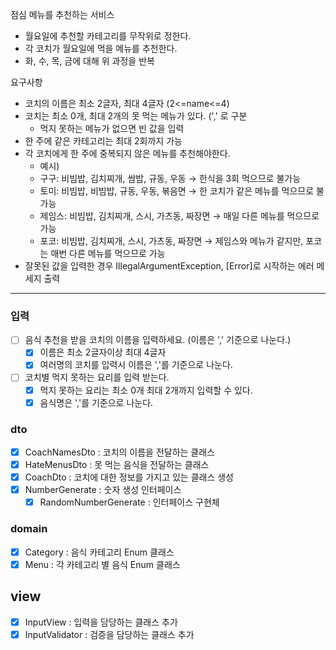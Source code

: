 점심 메뉴를 추천하는 서비스
 - 월요일에 추천할 카테고리를 무작위로 정한다.
 - 각 코치가 월요일에 먹을 메뉴를 추천한다.
 - 화, 수, 목, 금에 대해 위 과정을 반복

요구사항
 - 코치의 이름은 최소 2글자, 최대 4글자 (2<=name<=4)
 - 코치는 최소 0개, 최대 2개의 못 먹는 메뉴가 있다. (',' 로 구분
    - 먹지 못하는 메뉴가 없으면 빈 값을 입력
 - 한 주에 같은 카테고리는 최대 2회까지 가능
 - 각 코치에게 한 주에 중복되지 않은 메뉴를 추천해야한다.
     - 예시)
     - 구구: 비빔밥, 김치찌개, 쌈밥, 규동, 우동 → 한식을 3회 먹으므로 불가능
     - 토미: 비빔밥, 비빔밥, 규동, 우동, 볶음면 → 한 코치가 같은 메뉴를 먹으므로 불가능
     - 제임스: 비빔밥, 김치찌개, 스시, 가츠동, 짜장면 → 매일 다른 메뉴를 먹으므로 가능
     - 포코: 비빔밥, 김치찌개, 스시, 가츠동, 짜장면 → 제임스와 메뉴가 같지만, 포코는 매번 다른 메뉴를 먹으므로 가능
- 잘못된 값을 입력한 경우 IllegalArgumentException, [Error]로 시작하는 에러 메세지 출력

---

### 입력 
 - [ ] 음식 추천을 받을 코치의 이름을 입력하세요. (이름은 ',' 기준으로 나눈다.)
   - [x] 이름은 최소 2글자이상 최대 4글자
   - [x] 여러명의 코치를 입력시 이름은 ','를 기준으로 나눈다.
 - [ ] 코치별 먹지 못하는 요리를 입력 받는다. 
   - [x] 먹지 못하는 요리는 최소 0개 최대 2개까지 입력할 수 있다.
   - [x] 음식명은 ','를 기준으로 나눈다.
 
### dto
- [x] CoachNamesDto : 코치의 이름을 전달하는 클래스
- [x] HateMenusDto : 못 먹는 음식을 전달하는 클래스
- [x] CoachDto : 코치에 대한 정보를 가지고 있는 클래스 생성
- [x] NumberGenerate : 숫자 생성 인터페이스
  - [x] RandomNumberGenerate : 인터페이스 구현체

### domain
- [x] Category : 음식 카테고리 Enum 클래스
- [x] Menu : 각 카테고리 별 음식 Enum 클래스

## view
- [x] InputView : 입력을 담당하는 클래스 추가
- [x] InputValidator : 검증을 담당하는 클래스 추가